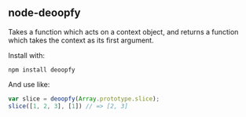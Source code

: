 node-deoopfy
------------
Takes a function which acts on a context object, and returns a function which
takes the context as its first argument.

Install with:
```
npm install deoopfy
```

And use like:
```javascript
var slice = deoopfy(Array.prototype.slice);
slice([1, 2, 3], [1]) // => [2, 3]
```
